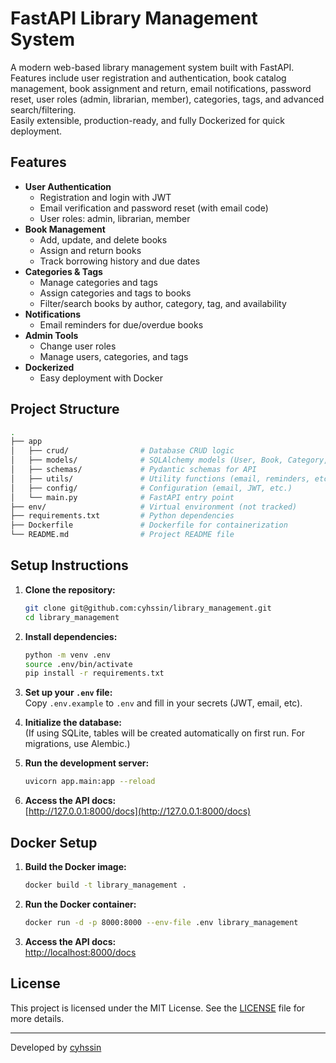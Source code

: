 # FastAPI Library Management System

A modern web-based library management system built with FastAPI.  
Features include user registration and authentication, book catalog management, book assignment and return, email notifications, password reset, user roles (admin, librarian, member), categories, tags, and advanced search/filtering.  
Easily extensible, production-ready, and fully Dockerized for quick deployment.

## Features

- **User Authentication**
  - Registration and login with JWT
  - Email verification and password reset (with email code)
  - User roles: admin, librarian, member
- **Book Management**
  - Add, update, and delete books
  - Assign and return books
  - Track borrowing history and due dates
- **Categories & Tags**
  - Manage categories and tags
  - Assign categories and tags to books
  - Filter/search books by author, category, tag, and availability
- **Notifications**
  - Email reminders for due/overdue books
- **Admin Tools**
  - Change user roles
  - Manage users, categories, and tags
- **Dockerized**
  - Easy deployment with Docker

## Project Structure

```bash
.
├── app
│   ├── crud/                # Database CRUD logic
│   ├── models/              # SQLAlchemy models (User, Book, Category, Tag, etc.)
│   ├── schemas/             # Pydantic schemas for API
│   ├── utils/               # Utility functions (email, reminders, etc.)
│   ├── config/              # Configuration (email, JWT, etc.)
│   └── main.py              # FastAPI entry point
├── env/                     # Virtual environment (not tracked)
├── requirements.txt         # Python dependencies
├── Dockerfile               # Dockerfile for containerization
└── README.md                # Project README file
```

## Setup Instructions

1. **Clone the repository:**
   ```bash
   git clone git@github.com:cyhssin/library_management.git
   cd library_management
   ```

2. **Install dependencies:**
   ```bash
   python -m venv .env
   source .env/bin/activate
   pip install -r requirements.txt
   ```

3. **Set up your `.env` file:**  
   Copy `.env.example` to `.env` and fill in your secrets (JWT, email, etc).

4. **Initialize the database:**  
   (If using SQLite, tables will be created automatically on first run. For migrations, use Alembic.)

5. **Run the development server:**
   ```bash
   uvicorn app.main:app --reload
   ```

6. **Access the API docs:**  
   [http://127.0.0.1:8000/docs](http://127.0.0.1:8000/docs)

## Docker Setup

1. **Build the Docker image:**
   ```bash
   docker build -t library_management .
   ```

2. **Run the Docker container:**
   ```bash
   docker run -d -p 8000:8000 --env-file .env library_management
   ```

3. **Access the API docs:**  
   [http://localhost:8000/docs](http://localhost:8000/docs)

## License

This project is licensed under the MIT License. See the [LICENSE](LICENSE) file for more details.

---

Developed by [cyhssin](https://github.com/cyhssin)